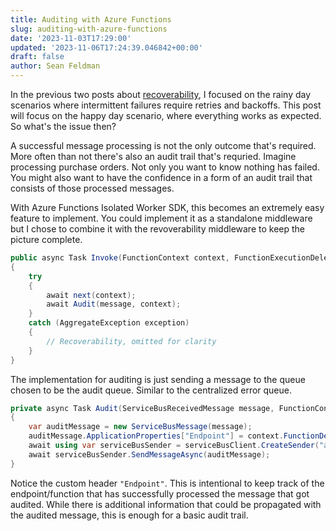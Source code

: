 ```yaml
---
title: Auditing with Azure Functions
slug: auditing-with-azure-functions
date: '2023-11-03T17:29:00'
updated: '2023-11-06T17:24:39.046842+00:00'
draft: false
author: Sean Feldman
---
```

In the previous two posts about [recoverability][1], I focused on the rainy day scenarios where intermittent failures require retries and backoffs. This post will focus on the happy day scenario, where everything works as expected. So what's the issue then?

A successful message processing is not the only outcome that's required. More often than not there's also an audit trail that's requried. Imagine processing purchase orders. Not only you want to know nothing has failed. You might also want to have the confidence in a form of an audit trail that consists of those processed messages.

With Azure Functions Isolated Worker SDK, this becomes an extremely easy feature to implement. You could implement it as a standalone middleware but I chose to combine it with the revoverability middleware to keep the picture complete.

```csharp
public async Task Invoke(FunctionContext context, FunctionExecutionDelegate next)
{
	try
	{
	    await next(context);
        await Audit(message, context);
	}
	catch (AggregateException exception)
	{
	    // Recoverability, omitted for clarity
	}
}
```
The implementation for auditing is just sending a message to the queue chosen to be the audit queue. Similar to the centralized error queue.

```csharp
private async Task Audit(ServiceBusReceivedMessage message, FunctionContext context)
{
    var auditMessage = new ServiceBusMessage(message);
    auditMessage.ApplicationProperties["Endpoint"] = context.FunctionDefinition.Name;
    await using var serviceBusSender = serviceBusClient.CreateSender("audit");
    await serviceBusSender.SendMessageAsync(auditMessage);
}
```
Notice the custom header `"Endpoint"`. This is intentional to keep track of the endpoint/function that has successfully processed the message that got audited. While there is additional information that could be propagated with the audited message, this is enough for a basic audit trail.

[1]: https://weblogs.asp.net/sfeldman/recoverability-with-azure-functions-delayed-retries
